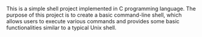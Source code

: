 This is a simple shell project implemented in C programming language. The purpose of this project is to create a basic command-line shell, which allows users to execute various commands and provides some basic functionalities similar to a typical Unix shell.
